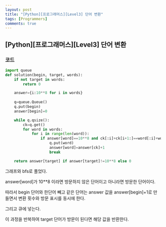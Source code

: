 ```yaml
---
layout: post
title: "[Python][프로그래머스][Level3] 단어 변환"
tags: [Programmers]
comments: true
---
```


## [Python][프로그래머스][Level3] 단어 변환

### 코드

```python
import queue
def solution(begin, target, words):
    if not target in words:
        return 0

    answer={i:10**8 for i in words}
    
    q=queue.Queue()
    q.put(begin)
    answer[begin]=0

    while q.qsize():
        ck=q.get()
        for word in words:
            for i in range(len(word)):
                if answer[word]==10**8 and ck[:i]+ck[i+1:]==word[:i]+word[i+1:]:
                    q.put(word)
                    answer[word]=answer[ck]+1
                    break

    return answer[target] if answer[target]!=10**8 else 0
```

그래프와 bfs로 풀었다.

answer[word]가 10**8 이라면 방문하지 않은 단어이고 아니라면 방문한 단어이다.

따라서 begin 단어와 한단어 빼고 같은 단어는 answer 값을 answer[begin]+1로 만들면서 변환 횟수와 방문 표시를 동시에 한다.

그리고 큐에 넣는다.

이 과정을 반복하여 target 단어가 방문이 된다면 해당 값을 반환한다.